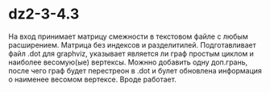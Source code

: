 # dz2-3-4.3
На вход принимает матрицу смежности в текстовом файле с любым расширением. Матрица без индексов и разделитилей. Подготавливает файл .dot для graphviz, указывает является ли граф простым циклом и наиболее весомую(ые) вертексы. Можнно добавить одну доп.грань, после чего граф будет перестреон в .dot и булет обновлена информация о наименее весомом вертексе. Вроде работает.
